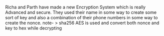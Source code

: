 

Richa and Parth have made a new Encryption System which is really Advanced and secure. They used their name in some way to create some sort of key and also a combination of their phone numbers in some way to create the nonce.
note- > sha256 AES is used and convert both nonce and key to hex while decrypting


